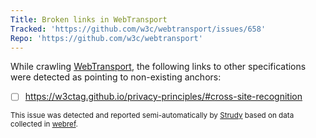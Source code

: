 ```yaml
---
Title: Broken links in WebTransport
Tracked: 'https://github.com/w3c/webtransport/issues/658'
Repo: 'https://github.com/w3c/webtransport'
---
```


While crawling [WebTransport](https://w3c.github.io/webtransport/), the following links to other specifications were detected as pointing to non-existing anchors:
* [ ] https://w3ctag.github.io/privacy-principles/#cross-site-recognition

<sub>This issue was detected and reported semi-automatically by [Strudy](https://github.com/w3c/strudy/) based on data collected in [webref](https://github.com/w3c/webref/).</sub>
